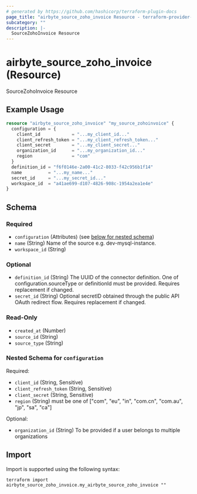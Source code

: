 ```yaml
---
# generated by https://github.com/hashicorp/terraform-plugin-docs
page_title: "airbyte_source_zoho_invoice Resource - terraform-provider-airbyte"
subcategory: ""
description: |-
  SourceZohoInvoice Resource
---
```


# airbyte_source_zoho_invoice (Resource)

SourceZohoInvoice Resource

## Example Usage

```terraform
resource "airbyte_source_zoho_invoice" "my_source_zohoinvoice" {
  configuration = {
    client_id            = "...my_client_id..."
    client_refresh_token = "...my_client_refresh_token..."
    client_secret        = "...my_client_secret..."
    organization_id      = "...my_organization_id..."
    region               = "com"
  }
  definition_id = "f6f0146e-2a00-41c2-8033-f42c956b1f14"
  name          = "...my_name..."
  secret_id     = "...my_secret_id..."
  workspace_id  = "a41ae699-d107-4826-908c-1954a2ea1e4e"
}
```

<!-- schema generated by tfplugindocs -->
## Schema

### Required

- `configuration` (Attributes) (see [below for nested schema](#nestedatt--configuration))
- `name` (String) Name of the source e.g. dev-mysql-instance.
- `workspace_id` (String)

### Optional

- `definition_id` (String) The UUID of the connector definition. One of configuration.sourceType or definitionId must be provided. Requires replacement if changed.
- `secret_id` (String) Optional secretID obtained through the public API OAuth redirect flow. Requires replacement if changed.

### Read-Only

- `created_at` (Number)
- `source_id` (String)
- `source_type` (String)

<a id="nestedatt--configuration"></a>
### Nested Schema for `configuration`

Required:

- `client_id` (String, Sensitive)
- `client_refresh_token` (String, Sensitive)
- `client_secret` (String, Sensitive)
- `region` (String) must be one of ["com", "eu", "in", "com.cn", "com.au", "jp", "sa", "ca"]

Optional:

- `organization_id` (String) To be provided if a user belongs to multiple organizations

## Import

Import is supported using the following syntax:

```shell
terraform import airbyte_source_zoho_invoice.my_airbyte_source_zoho_invoice ""
```
